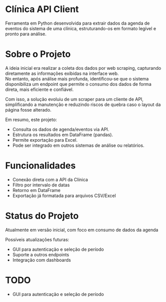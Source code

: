 # Clínica API Client

Ferramenta em Python desenvolvida para extrair dados da agenda de eventos do sistema de uma clínica, estruturando-os em formato legível e pronto para análise.

# Sobre o Projeto

A ideia inicial era realizar a coleta dos dados por web scraping, capturando diretamente as informações exibidas na interface web.  
No entanto, após análise mais profunda, identificou-se que o sistema disponibiliza um endpoint que permite o consumo dos dados de forma direta, mais eficiente e confiável.  

Com isso, a solução evoluiu de um scraper para um cliente de API, simplificando a manutenção e reduzindo riscos de quebra caso o layout da página fosse alterado.

Em resumo, este projeto:  
- Consulta os dados de agenda/eventos via API.  
- Estrutura os resultados em DataFrame (pandas).  
- Permite exportação para Excel.  
- Pode ser integrado em outros sistemas de análise ou relatórios.  

# Funcionalidades

- Conexão direta com a API da Clínica  
- Filtro por intervalo de datas  
- Retorno em DataFrame  
- Exportação já formatada para arquivos CSV/Excel  

# Status do Projeto

Atualmente em versão inicial, com foco em consumo de dados da agenda

Possíveis atualizações futuras:
- GUI para autenticação e seleção de período  
- Suporte a outros endpoints  
- Integração com dashboards


# TODO

- GUI para autenticação e seleção de período